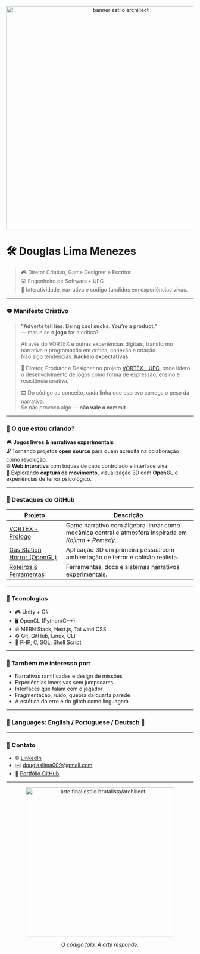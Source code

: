 <!-- HEADER/ART COLLAGE INSPIRED BY ARCHILLECT + POSTPUNK -->
<p align="center">
  <img src="https://archillect.com/613180" width="600px" alt="banner estilo archillect">
</p>

# 🛠️ Douglas Lima Menezes

> 🎮 Diretor Criativo, Game Designer e Escritor  
> 💻 Engenheiro de Software • UFC  
> 🧠 Interatividade, narrativa e código fundidos em experiências vivas.

---

### 👁️ Manifesto Criativo

> **"Adverts tell lies. Being cool sucks. You’re a product."**  
> — mas e se **o jogo** for a crítica?  
>  
> Através do VORTEX e outras experiências digitais, transformo narrativa e programação em crítica, conexão e criação.  
> Não sigo tendências: **hackeio expectativas.**  
>  
> 👤 Diretor, Produtor e Designer no projeto [VORTEX - UFC](https://github.com/douglaslima009/VORTEX), onde lidero o desenvolvimento de jogos como forma de expressão, ensino e resistência criativa.  
>  
> 🎞️ Do código ao conceito, cada linha que escrevo carrega o peso da narrativa.  
> Se não provoca algo — **não vale o commit.**

---

### 🧪 O que estou criando?

🎮 **Jogos livres & narrativas experimentais**  
🔓 Tornando projetos **open source** para quem acredita na colaboração como revolução.  
🌐 **Web interativa** com toques de caos controlado e interface viva.  
🎥 Explorando **captura de movimento**, visualização 3D com **OpenGL** e experiências de terror psicológico.

---

### 🎲 Destaques do GitHub

| Projeto | Descrição |
|--------|-----------|
| [VORTEX - Prólogo](https://github.com/douglaslima009/vortex) | Game narrativo com álgebra linear como mecânica central e atmosfera inspirada em *Kojima* + *Remedy*. |
| [Gas Station Horror (OpenGL)](https://github.com/douglaslima009/gas-station-horror) | Aplicação 3D em primeira pessoa com ambientação de terror e colisão realista. |
| [Roteiros & Ferramentas](https://github.com/douglaslima009?tab=repositories) | Ferramentas, docs e sistemas narrativos experimentais. |

---

### 🔧 Tecnologias

- 🎮 Unity + C#
- 🖥️ OpenGL (Python/C++)
- 🌐 MERN Stack, Next.js, Tailwind CSS
- ⚙️ Git, GitHub, Linux, CLI
- 💬 PHP, C, SQL, Shell Script

---

### 🧭 Também me interesso por:

- Narrativas ramificadas e design de missões
- Experiências imersivas sem jumpscares
- Interfaces que falam com o jogador
- Fragmentação, ruído, quebra da quarta parede
- A estética do erro e do glitch como linguagem

---

### 💬 Languages: English / Portuguese / Deutsch 💬

---

### 📡 Contato

- 🌐 [LinkedIn](https://www.linkedin.com/in/douglaslima009)
- ✉️ douglaslima009@gmail.com  
- 📁 [Portfólio GitHub](https://github.com/douglaslima009)

---

<p align="center">
  <img src="https://archillect.com/561780" width="400px" alt="arte final estilo brutalista/archillect">
</p>

<p align="center"><i>O código fala. A arte responde.</i></p>
